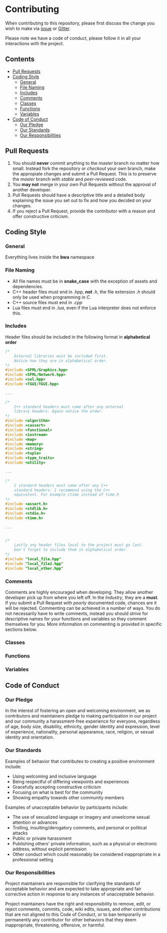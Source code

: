 # Contributing

When contributing to this repository, please first discuss the change you wish to make via
[issue](https://github.com/hanselrd/bubble-warrior-adventures/issues) or
[Gitter](https://gitter.im/bubble-warrior-adventures/Lobby). 

Please note we have a code of conduct, please follow it in all your interactions with the project.

## Contents
- [Pull Requests](#pull-requests)
- [Coding Style](#coding-style)
    - [General](#general)
    - [File Naming](#file-naming)
    - [Includes](#includes)
    - [Comments](#comments)
    - [Classes](#classes)
    - [Functions](#functions)
    - [Variables](#variables)
- [Code of Conduct](#code-of-conduct)
    - [Our Pledge](#our-pledge)
    - [Our Standards](#our-standards)
    - [Our Responsibilities](#our-responsibilities)

## Pull Requests

1. You should **never** commit anything to the *master* branch no matter how small.
    Instead fork the repository or *checkout* your own branch, make the appropiate 
    changes and submit a Pull Request. This is to preserve the *master* branch
    with *stable* and *peer-reviewed* code.
2. You **may not** merge in your *own* Pull Requests without the approval of another developer.
3. Pull Requests should have a descriptive title and a detailed body explaining
    the issue you set out to fix and how you decided on your changes.
4. If you reject a Pull Request, provide the contributor with a reason and
    offer constructive criticism.

## Coding Style

### General

Everything lives inside the **bwa** namespace

### File Naming

* All file names must be in **snake_case** with the exception of assets and dependencies.
* C++ header files must end in *.hpp*, **not** *.h*, the file extension *.h* should only
    be used when programming in *C*.
* C++ source files must end in *.cpp*
* Lua files must end in *.lua*, even if the Lua interpreter does not enforce this.

### Includes

Header files should be included in the following format in **alphabetical order**
```cpp
/*
    External libraries must be included first.
    Notice how they are in alphabetical order.
*/
#include <SFML/Graphics.hpp>
#include <SFML/Network.hpp>
#include <sol.hpp>
#include <TGUI/TGUI.hpp>

...

/*
    C++ standard headers must come after any external
    library headers. Again notice the order.
*/
#include <algorithm>
#include <cassert>
#include <functional>
#include <iostream>
#include <map>
#include <memory>
#include <string>
#include <tuple>
#include <type_traits>
#include <utility>

...

/*
    C standard headers must come after any C++
    standard headers. I recommend using the C++
    equivalent. For example ctime instead of time.h
*/
#include <assert.h>
#include <stdlib.h>
#include <stdio.h>
#include <time.h>

...


/*
    Lastly any header files local to the project must go last.
    Don't forget to include them in alphabetical order.
*/
#include "local_file.hpp"
#include "local_file2.hpp"
#include "local_other.hpp"
```

### Comments

Comments are highly encouraged when developing.
They allow another developer pick up from where you left off. In the *Industry*,
they are a **must**. If you submit a Pull Request with *poorly* documented code, 
chances are it will be rejected. Commenting can be achieved in a number of ways. 
You do not necessarily have to write comments, instead you should *strive* for 
descriptive names for your functions and variables so they comment themselves for you. 
More information on commenting is provided in specific sections below.

### Classes
### Functions
### Variables

## Code of Conduct

### Our Pledge

In the interest of fostering an open and welcoming environment, we as
contributors and maintainers pledge to making participation in our project and
our community a harassment-free experience for everyone, regardless of age, body
size, disability, ethnicity, gender identity and expression, level of experience,
nationality, personal appearance, race, religion, or sexual identity and
orientation.

### Our Standards

Examples of behavior that contributes to creating a positive environment
include:

* Using welcoming and inclusive language
* Being respectful of differing viewpoints and experiences
* Gracefully accepting constructive criticism
* Focusing on what is best for the community
* Showing empathy towards other community members

Examples of unacceptable behavior by participants include:

* The use of sexualized language or imagery and unwelcome sexual attention or
advances
* Trolling, insulting/derogatory comments, and personal or political attacks
* Public or private harassment
* Publishing others' private information, such as a physical or electronic
  address, without explicit permission
* Other conduct which could reasonably be considered inappropriate in a
  professional setting

### Our Responsibilities

Project maintainers are responsible for clarifying the standards of acceptable
behavior and are expected to take appropriate and fair corrective action in
response to any instances of unacceptable behavior.

Project maintainers have the right and responsibility to remove, edit, or
reject comments, commits, code, wiki edits, issues, and other contributions
that are not aligned to this Code of Conduct, or to ban temporarily or
permanently any contributor for other behaviors that they deem inappropriate,
threatening, offensive, or harmful.
